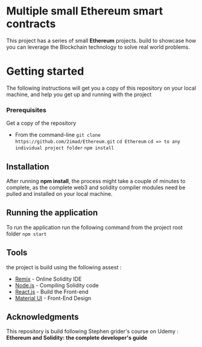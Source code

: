 # Multiple small Ethereum smart contracts

This project has a series of small **Ethereum** projects. build to showcase how you can leverage the Blockchain technology to solve real world problems.

# Getting started

The following instructions will get you a copy of this repository on your local machine, and help you get up and running with the project

### Prerequisites

Get a copy of the repository

- From the command-line
  `git clone https://github.com/2imad/Ethereum.git`
  `cd Ethereum`
  `cd => to any individual project folder`
  `npm install`

## Installation

After running **npm install**, the process might take a couple of minutes to complete, as the complete web3 and solidity compiler modules need be pulled and installed on your local machine.

## Running the application

To run the application run the following command from the project root folder
`npm start`

## Tools

the project is build using the following assest :

- [Remix](https://remix.ethereum.org/) - Online Solidity IDE
- [Node.js](https://nodejs.org/en/) - Compiling Solidity code
- [React.js](https://reactjs.org/) - Build the Front-end
- [Material UI](https://material-ui.com/) - Front-End Design

## Acknowledgments

This repository is build following Stephen grider's course on Udemy : **Ethereum and Solidity: the complete developer's guide**
